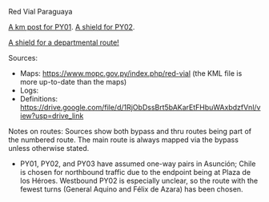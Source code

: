 Red Vial Paraguaya

[A km post for PY01](https://www.mapillary.com/app/?lat=-25.443536299998&lng=-57.535598200002&z=17&pKey=1461711677907949&focus=photo&x=0.7831724510372386&y=0.5768438009984485&zoom=2.981954841444413). [A shield for PY02](https://youtu.be/uETz6uABdCc?t=25).

[A shield for a departmental route!](https://www.mapillary.com/app/?lat=-25.511454699998&lng=-57.4189854&z=16.80116545073889&pKey=880663240042113&focus=photo&x=0.7591121869502883&y=0.5225833263636896&zoom=1.2344023304685205)

Sources:
* Maps: https://www.mopc.gov.py/index.php/red-vial (the KML file is more up-to-date than the maps)
* Logs: 
* Definitions: https://drive.google.com/file/d/1RjObDssBrt5bAKarEtFHbuWAxbdzfVnl/view?usp=drive_link

Notes on routes:
Sources show both bypass and thru routes being part of the numbered route. The main route is always mapped via the bypass unless otherwise stated.
* PY01, PY02, and PY03 have assumed one-way pairs in Asunción; Chile is chosen for northbound traffic due to the endpoint being at Plaza de los Héroes. Westbound PY02 is especially unclear, so the route with the fewest turns (General Aquino and Félix de Azara) has been chosen.
